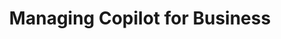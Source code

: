 ---
title: Managing Copilot for Business
shortTitle: Manage Copilot for Business
intro: 'Learn how to manage your Copilot for Business subscription.'
redirect_from:
  - /copilot/configuring-github-copilot/configuring-github-copilot-settings-in-your-organization
versions:
  feature: copilot
topics:
  - Copilot
children:
  - /managing-access-for-copilot-for-business-in-your-organization
  - /managing-policies-for-copilot-for-business-in-your-organization
  - /enabling-and-setting-up-github-copilot-for-business  
---
